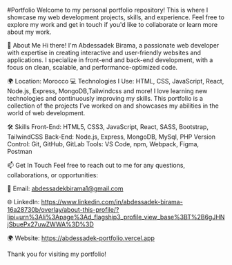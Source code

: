 #Portfolio
Welcome to my personal portfolio repository! This is where I showcase my web development projects, skills, and experience. Feel free to explore my work and get in touch if you'd like to collaborate or learn more about my work.

🚀 About Me
Hi there! I'm Abdessadek Birama, a passionate web developer with expertise in creating interactive and user-friendly websites and applications. I specialize in front-end and back-end development, with a focus on clean, scalable, and performance-optimized code.

🌍 Location: Morocco
💻 Technologies I Use: HTML, CSS, JavaScript, React, Node.js, Express, MongoDB,Tailwindcss and more!
I love learning new technologies and continuously improving my skills. This portfolio is a collection of the projects I’ve worked on and showcases my abilities in the world of web development.

🛠️ Skills
Front-End: HTML5, CSS3, JavaScript, React, SASS, Bootstrap, TailwindCSS
Back-End: Node.js, Express, MongoDB, MySql, PHP
Version Control: Git, GitHub, GitLab
Tools: VS Code, npm, Webpack, Figma, Postman

📫 Get In Touch
Feel free to reach out to me for any questions, collaborations, or opportunities:

📧 Email: abdessadekbirama1@gmail.com

🌐 LinkedIn: https://www.linkedin.com/in/abdessadek-birama-16a28730b/overlay/about-this-profile/?lipi=urn%3Ali%3Apage%3Ad_flagship3_profile_view_base%3BT%2B6gJHNjSbuePx27uwZWWA%3D%3D

🌍 Website: https://abdessadek-portfolio.vercel.app

Thank you for visiting my portfolio!
